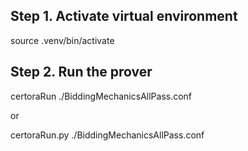 

## Step 1.   Activate virtual environment
source .venv/bin/activate

## Step 2.   Run the prover

certoraRun ./BiddingMechanicsAllPass.conf

or

certoraRun.py ./BiddingMechanicsAllPass.conf
